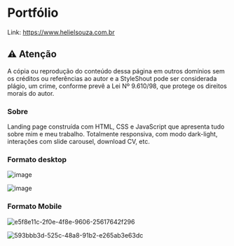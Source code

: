 # Portfólio

Link: https://www.helielsouza.com.br 

## ⚠️ Atenção
A cópia ou reprodução do conteúdo dessa página em outros domínios sem os créditos ou referências ao autor e a StyleShout pode ser considerada plágio, um crime, conforme prevê a Lei Nº 9.610/98, que protege os direitos morais do autor.

### Sobre
Landing page construída com HTML, CSS e JavaScript que apresenta tudo sobre mim e meu trabalho. Totalmente responsiva, com modo dark-light, interações com slide carousel, download CV, etc.

### Formato desktop
![image](https://github.com/HelielSouza/Portfolio/assets/127799256/bc90d04d-4627-408d-9b75-f8762436b05d)

![image](https://github.com/HelielSouza/Portfolio/assets/127799256/12b49157-3158-4b84-b86b-1b8c8ca2ccc9)

### Formato Mobile

![e5f8e11c-2f0e-4f8e-9606-25617642f296](https://github.com/HelielSouza/Portfolio/assets/127799256/9cba26ab-e200-40ee-b581-c6ab45bc49ad)

![593bbb3d-525c-48a8-91b2-e265ab3e63dc](https://github.com/HelielSouza/Portfolio/assets/127799256/91cc42fd-6080-4560-b991-7c3f083ec2ae)


